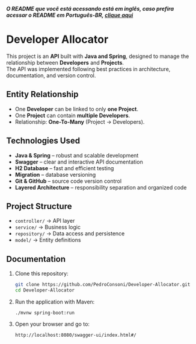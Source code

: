 ***O README que você está acessando está em inglês, caso prefira acessar o README em Português-BR, [clique aqui](README-PT-BR.md)***

# Developer Allocator

This project is an **API** built with **Java and Spring**, designed to manage the relationship between **Developers** and **Projects**.  
The API was implemented following best practices in architecture, documentation, and version control.

## Entity Relationship
- One **Developer** can be linked to only **one Project**.  
- One **Project** can contain **multiple Developers**.  
- Relationship: **One-To-Many** (Project → Developers).

## Technologies Used
-  **Java & Spring** – robust and scalable development  
-  **Swagger** – clear and interactive API documentation  
-  **H2 Database** – fast and efficient testing  
-  **Migration** – database versioning  
-  **Git & GitHub** – source code version control  
-  **Layered Architecture** – responsibility separation and organized code  

## Project Structure
- `controller/` → API layer  
- `service/` → Business logic  
- `repository/` → Data access and persistence  
- `model/` → Entity definitions  

## Documentation
1. Clone this repository:
   ```bash
   git clone https://github.com/PedroConsoni/Developer-Allocator.git
   cd Developer-Allocator
   ```
2. Run the application with Maven:
      ```
      ./mvnw spring-boot:run
      ```
3. Open your browser and go to:
   ```
   http://localhost:8080/swagger-ui/index.html#/
   ```

